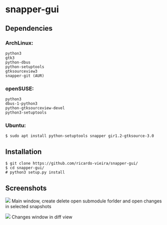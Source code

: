 snapper-gui
===========

Dependencies
-----------

### ArchLinux:
	python3
	gtk3
	python-dbus
	python-setuptools
	gtksourceview3
	snapper-git (AUR)
### openSUSE:
	python3
	dbus-1-python3
	python-gtksourceview-devel
	python3-setuptools
### Ubuntu:
	$ sudo apt install python-setuptools snapper gir1.2-gtksource-3.0
	
Installation
-----------

    $ git clone https://github.com/ricardo-vieira/snapper-gui/
    $ cd snapper-gui/
    # python3 setup.py install

Screenshots
-----------
![](http://i.imgur.com/ck9indK.png)
Main window, create delete open submodule forlder and open changes in selected snapshots

![](http://i.imgur.com/RgHX2fN.png)
Changes window in diff view
